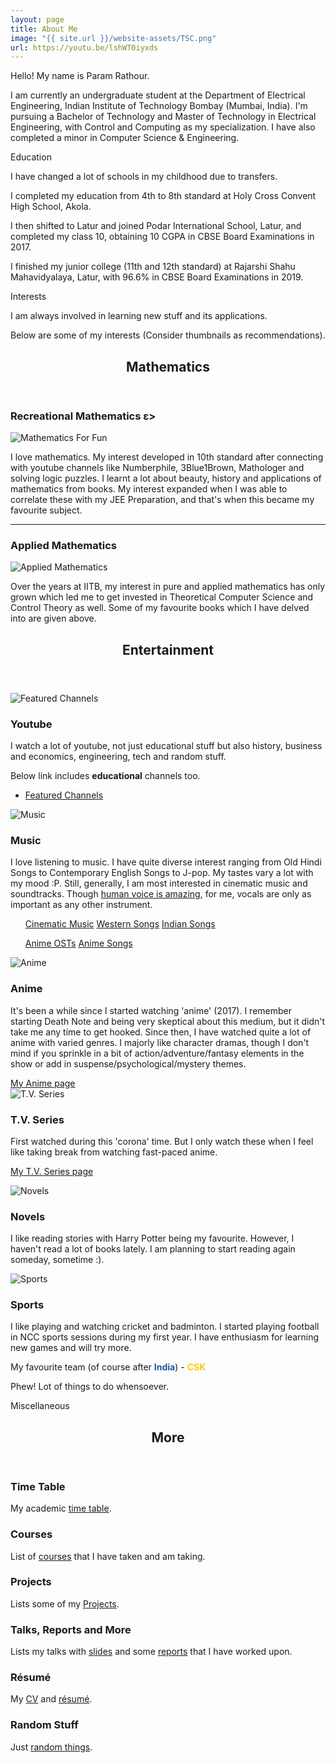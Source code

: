 ```yaml
---
layout: page
title: About Me
image: "{{ site.url }}/website-assets/TSC.png"
url: https://youtu.be/lshWT0iyxds
---
```


Hello! My name is Param Rathour.

I am currently an undergraduate student at the Department of Electrical Engineering, Indian Institute of Technology Bombay (Mumbai, India). I'm pursuing a Bachelor of Technology and Master of Technology in Electrical Engineering, with Control and Computing as my specialization. I have also completed a minor in Computer Science & Engineering.

<buttona class="accordion">Education</buttona>
<div class="panel">
    <p></p>
I have changed a lot of schools in my childhood due to transfers.

I completed my education from 4th to 8th standard at Holy Cross Convent High School, Akola.

I then shifted to Latur and joined Podar International School, Latur, and completed my class 10, obtaining 10 CGPA in CBSE Board Examinations in 2017.

I finished my junior college (11th and 12th standard) at Rajarshi Shahu Mahavidyalaya, Latur, with 96.6% in CBSE Board Examinations in 2019.
</div>
<p></p>
<buttona class="accordion">Interests</buttona>
<div class="panel">
    <p></p>
I am always involved in learning new stuff and its applications.

Below are some of my interests (Consider thumbnails as recommendations).
<!-- Section -->
<section>
    <header class="major">
        <p></p>
        <h2>Mathematics</h2>
    </header>
        <h3>Recreational Mathematics  ε></h3>
            <span class="image main"><img src="{{ site.url }}/website-assets/mathematics-for-fun.png" alt="Mathematics For Fun" /></span>
            <p>I love mathematics. My interest developed in 10th standard after connecting with youtube channels like Numberphile, 3Blue1Brown, Mathologer and solving logic puzzles. I learnt a lot about beauty, history and applications of mathematics from books. My interest expanded when I was able to correlate these with my JEE Preparation, and that's when this became my favourite subject.</p>
        <hr class="major" />
        <h3>Applied Mathematics</h3>
            <span class="image main"><img src="{{ site.url }}/website-assets/applied-mathematics.png" alt="Applied Mathematics" /></span>
            <p>Over the years at IITB, my interest in pure and applied mathematics has only grown which led me to get invested in Theoretical Computer Science and Control Theory as well. Some of my favourite books which I have delved into are given above.</p>
</section>

<!-- Section -->
<section>
    <header class="major">
        <h2>Entertainment</h2>
    </header>
    <div class="posts">
        <article>
            <span href="https://www.youtube.com/@TaxiDriver1729/channels" class="image main"><img src="{{ site.url }}/website-assets/youtube.jpg" alt="Featured Channels" /></span>
            <h3>Youtube</h3>
            <p>I watch a lot of youtube, not just educational stuff but also history, business and economics, engineering, tech and random stuff.</p>
            <p>Below link includes <b>educational</b> channels too.</p>
            <ul class="actions">
                <li><a href="https://www.youtube.com/@TaxiDriver1729/channels" class="button">Featured Channels</a></li>
            </ul>
        </article>
        <article>
            <span class="image main"><img src="{{ site.url }}/website-assets/music.png" alt="Music" /></span>
            <h3>Music</h3>
            <p>I love listening to music. I have quite diverse interest ranging from Old Hindi Songs to Contemporary English Songs to J-pop. My tastes vary a lot with my mood :P. Still, generally, I am most interested in cinematic music and soundtracks. Though <a href="https://youtu.be/2rjbtsX7twc">human voice is amazing</a>, for me, vocals are only as important as any other instrument.</p>
            <ul>
                <!-- <li><a href="https://youtu.be/o-ONVkhJVSA">G Minor Bach (Arr. Luo Ni)</a></li>
                <li><a href="https://youtu.be/HEf_xrgmuRI">The Wolf And The Moon by BrunuhVille</a></li>
                <li><a href="https://youtu.be/qR6dzwQahOM">L's Theme</a></li>
                <li><a href="https://youtu.be/l2kwie-gs2o">Trisha's Lullaby</a></li>
                <li><a href="https://youtu.be/xc74Bm__cP8">Only I am missing</a></li>
                <li><a href="https://youtu.be/9Pf3hkYR9T0">Someday (Believe me) by Abo Takeshi</a></li>
                <li><a href="https://youtu.be/VqrCeNjxC-c">Deeply Fast</a></li>
                <li><a href="https://youtu.be/Z4R42NALDy8">To Give a Marionette Life</a></li> -->
                <a href="/cinematic-music" class="button">Cinematic Music</a>
                <a href="/western-songs" class="button">Western Songs</a>
                <a href="/indian-songs" class="button">Indian Songs</a>
                <p></p>
                <a href="/anime-osts" class="button">Anime OSTs</a>
                <a href="/anime-songs" class="button">Anime Songs</a>
            </ul>
        </article>
        <article>
            <span href="https://www.youtube.com/channel/UCUUYiPd9TKE62mUn-lJ29AQ" class="image main"><img src="{{ site.url }}/website-assets/anime.png" alt="Anime" /></span>
            <h3>Anime</h3>
            <p>It's been a while since I started watching 'anime' (2017). I remember starting Death Note and being very skeptical about this medium, but it didn't take me any time to get hooked.
            <!-- Action, Adventure, Comedy, Drama, Fantasy, Gore, Historical, Horror, Miltary, Mystery, Psychological, Romance, School, Sci-fi, Slice of Life, Sports, Supernatural, Time Travel, Thriller or Tragedy; I have watched them all :D -->
            Since then, I have watched quite a lot of anime with varied genres. I majorly like character dramas, though I don't mind if you sprinkle in a bit of action/adventure/fantasy elements in the show or add in suspense/psychological/mystery themes.
            </p>
            <a href="/anime" class="button">My Anime page</a>
        </article>
        <article>
            <span class="image main"><img src="{{ site.url }}/website-assets/tv-series.png" alt="T.V. Series" /></span>
            <h3>T.V. Series</h3>
            <p>First watched during this 'corona' time. But I only watch these when I feel like taking break from watching fast-paced anime.</p>
            <a href="https://www.serializd.com/user/wrath" class="button">My T.V. Series page</a>
            <p></p>
        </article>
        <article>
            <span class="image main"><img src="{{ site.url }}/website-assets/novels.jpg" alt="Novels" /></span>
            <h3>Novels</h3>
            <p>I like reading stories with Harry Potter being my favourite. However, I haven't read a lot of books lately. I am planning to start reading again someday, sometime :).</p>
        </article>
        <article>
            <a class="image"><img src="{{ site.url }}/website-assets/sports.png" alt="Sports" /></a>
            <h3>Sports</h3>
            <p>I like playing and watching cricket and badminton.
            I started playing football in NCC sports sessions during my first year. I have enthusiasm for learning new games and will try more.</p>
            <p>My favourite team (of course after <b style="color:rgb(34, 85, 164);">India</b>) - <b class="noinversion" style="color:rgb(249,205,5);">CSK</b></p>
        </article>
    </div>
</section>
<p>Phew! Lot of things to do whensoever.</p>
</div>
<p></p>
<buttona class="accordion">Miscellaneous</buttona>
<div class="panel">
    <p></p>
<!-- Section -->
<section>
    <header class="major">
        <h2>More</h2>
    </header>
    <div class="features">
        <article>
            <a href="/time-table"><span class="icon fa-calendar"></span></a>
            <div class="content">
                <h3>Time Table</h3>
                <p>My academic <a href="/time-table">time table</a>.</p>
            </div>
        </article>
        <article>
            <a href="/courses"><span class="icon fa-book"></span></a>
            <div class="content">
                <h3>Courses</h3>
                <p>List of <a href="/courses">courses</a> that I have taken and am taking.</p>
            </div>
        </article>
        <!--article>
            <a href="/Blog"><span class="icon fa-user"></span></a>
            <div class="content">
                <h3>Blog</h3>
                <p>My <a href="/Blog">Blog</a>.</p>
            </div>
        </article-->
        <article>
            <a href="/projects"><span class="icon fa-code"></span></a>
            <div class="content">
                <h3>Projects</h3>
                <p>Lists some of my <a href="/projects">Projects</a>.</p>
            </div>
        </article>
        <article>
            <a href="/more-stuff"><span class="icon fa-laptop"></span></a>
            <div class="content">
                <h3>Talks, Reports and More</h3>
                <p>Lists my talks with <a href="/more-stuff/#slides">slides</a> and some <a href="/more-stuff/#reports">reports</a> that I have worked upon.</p>
            </div>
        </article>
        <article>
            <a href="/resume"><span class="icon fa-file"></span></a>
            <div class="content">
                <h3>Résumé</h3>
                <p>My <a href="/Resumes/CV.pdf">CV</a> and <a href="/Resumes/Two Page.pdf">résumé</a>.</p>
            </div>
        </article>
        <article>
            <a href="/random-stuff"><span class="icon fa-random"></span></a>
            <div class="content">
                <h3>Random Stuff</h3>
                <p>Just <a href="/random-stuff">random things</a>.</p>
            </div>
        </article>
    </div>
</section>
</div>

